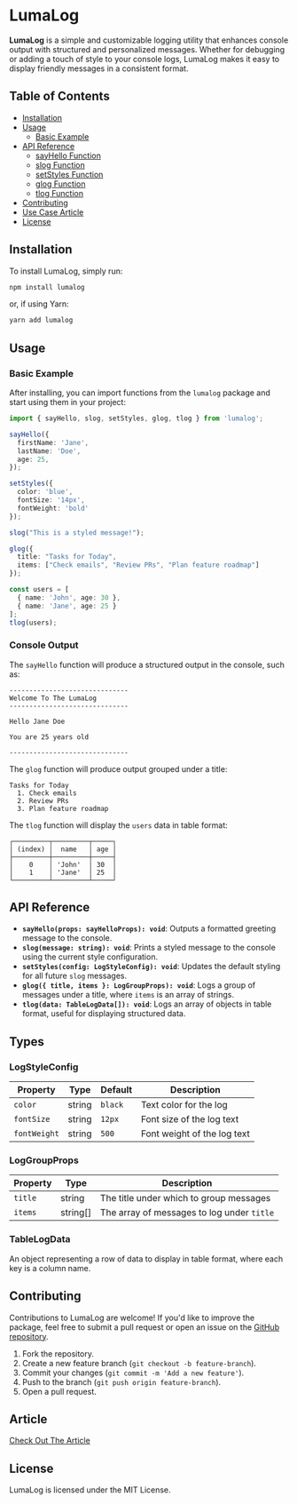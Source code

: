 ﻿# LumaLog

**LumaLog** is a simple and customizable logging utility that enhances console output with structured and personalized messages. Whether for debugging or adding a touch of style to your console logs, LumaLog makes it easy to display friendly messages in a consistent format.

## Table of Contents
- [Installation](#installation)
- [Usage](#usage)
  - [Basic Example](#basic-example)
- [API Reference](#api-reference)
  - [sayHello Function](#sayhello-function)
  - [slog Function](#slog-function)
  - [setStyles Function](#setstyles-function)
  - [glog Function](#glog-function)
  - [tlog Function](#tlog-function)
- [Contributing](#contributing)
- [Use Case Article](#article)
- [License](#license)

## Installation

To install LumaLog, simply run:

```bash
npm install lumalog
```

or, if using Yarn:

```bash
yarn add lumalog
```

## Usage

### Basic Example

After installing, you can import functions from the `lumalog` package and start using them in your project:

```typescript
import { sayHello, slog, setStyles, glog, tlog } from 'lumalog';

sayHello({
  firstName: 'Jane',
  lastName: 'Doe',
  age: 25,
});

setStyles({
  color: 'blue',
  fontSize: '14px',
  fontWeight: 'bold'
});

slog("This is a styled message!");

glog({
  title: "Tasks for Today",
  items: ["Check emails", "Review PRs", "Plan feature roadmap"]
});

const users = [
  { name: 'John', age: 30 },
  { name: 'Jane', age: 25 }
];
tlog(users);
```

### Console Output

The `sayHello` function will produce a structured output in the console, such as:

```
------------------------------
Welcome To The LumaLog
------------------------------

Hello Jane Doe

You are 25 years old

------------------------------
```

The `glog` function will produce output grouped under a title:

```
Tasks for Today
  1. Check emails
  2. Review PRs
  3. Plan feature roadmap
```

The `tlog` function will display the `users` data in table format:

```
┌─────────┬─────────┬─────┐
│ (index) │  name   │ age │
├─────────┼─────────┼─────┤
│    0    │ 'John'  │ 30  │
│    1    │ 'Jane'  │ 25  │
└─────────┴─────────┴─────┘
```

## API Reference

- **`sayHello(props: sayHelloProps): void`**: Outputs a formatted greeting message to the console.
- **`slog(message: string): void`**: Prints a styled message to the console using the current style configuration.
- **`setStyles(config: LogStyleConfig): void`**: Updates the default styling for all future `slog` messages.
- **`glog({ title, items }: LogGroupProps): void`**: Logs a group of messages under a title, where `items` is an array of strings.
- **`tlog(data: TableLogData[]): void`**: Logs an array of objects in table format, useful for displaying structured data.

## Types

### LogStyleConfig

| Property   | Type     | Default  | Description                 |
|------------|----------|----------|-----------------------------|
| `color`      | string   | `black` | Text color for the log     |
| `fontSize`   | string   | `12px`  | Font size of the log text  |
| `fontWeight` | string   | `500`   | Font weight of the log text|

### LogGroupProps

| Property | Type     | Description                               |
|----------|----------|-------------------------------------------|
| `title`  | string   | The title under which to group messages   |
| `items`  | string[] | The array of messages to log under `title`|

### TableLogData

An object representing a row of data to display in table format, where each key is a column name.

## Contributing

Contributions to LumaLog are welcome! If you'd like to improve the package, feel free to submit a pull request or open an issue on the [GitHub repository](https://github.com/bhargav-tibadiya/lumalog).

1. Fork the repository.
2. Create a new feature branch (`git checkout -b feature-branch`).
3. Commit your changes (`git commit -m 'Add a new feature'`).
4. Push to the branch (`git push origin feature-branch`).
5. Open a pull request.

## Article

[Check Out The Article](https://medium.com/@bhargavtibadiya/boost-your-console-output-with-lumalog-0f06a6d7d42a)

## License

LumaLog is licensed under the MIT License.

